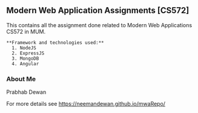 ## Modern Web Application Assignments [CS572]

This contains all the assignment done related to Modern Web Applications CS572 in MUM.

```
**Framework and technologies used:**
  1. NodeJS
  2. ExpressJS
  3. MongoDB
  4. Angular

```

### About Me

Prabhab Dewan

For more details see https://neemandewan.github.io/mwaRepo/